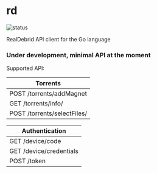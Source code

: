 # rd

![status](https://travis-ci.com/nenadstojanovikj/rd.svg?branch=master)

RealDebrid API client for the Go language

### Under development, minimal API at the moment

Supported API:

| Torrents  | 
| ------------- | 
| POST /torrents/addMagnet  | 
| GET /torrents/info/<ID>  | 
| POST /torrents/selectFiles/<ID>|

| Authentication |
| --- |
| GET /device/code |
| GET /device/credentials |
| POST /token |
